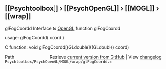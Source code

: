 ## [[Psychtoolbox]] &#8250; [[PsychOpenGL]] &#8250; [[MOGL]] &#8250; [[wrap]]

glFogCoordd  Interface to [OpenGL](OpenGL) function glFogCoordd  
  
usage:  glFogCoordd( coord )  
  
C function:  void glFogCoordd[(GLdouble]((GLdouble) coord)  




<div class="code_header" style="text-align:right;">
  <span style="float:left;">Path&nbsp;&nbsp;</span> <span class="counter">Retrieve <a href=
  "https://raw.github.com/Psychtoolbox-3/Psychtoolbox-3/beta/Psychtoolbox/PsychOpenGL/MOGL/wrap/glFogCoordd.m">current version from GitHub</a> | View <a href=
  "https://github.com/Psychtoolbox-3/Psychtoolbox-3/commits/beta/Psychtoolbox/PsychOpenGL/MOGL/wrap/glFogCoordd.m">changelog</a></span>
</div>
<div class="code">
  <code>Psychtoolbox/PsychOpenGL/MOGL/wrap/glFogCoordd.m</code>
</div>


